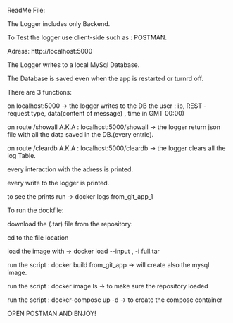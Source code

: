 ReadMe File:

The Logger includes only Backend.

To Test the logger use client-side such as : POSTMAN.

Adress: http://localhost:5000

The Logger writes to a local MySql Database.

The Database is saved even when the app is restarted or turnrd off.

There are 3 functions:

on localhost:5000 -> the logger writes to the DB the user : ip, REST - request type, data(content of message) , time in GMT 00:00)

on route /showall A.K.A :  localhost:5000/showall -> the logger return json file with all the data saved in the DB.(every entrie).

on route /cleardb A.K.A : localhost:5000/cleardb -> the logger clears all the log Table.


every interaction with the adress is printed.

every write to the logger is printed.

to see the prints run -> docker logs from_git_app_1 


To run the dockfile:

download the (.tar) file from the repository:

cd to the file location

load the image with -> docker load --input , -i full.tar

run the script : docker build from_git_app -> will create also the mysql image.

run the script : docker image ls -> to make sure the repository loaded

run the script : docker-compose up -d -> to create the compose container 

OPEN POSTMAN AND ENJOY!
